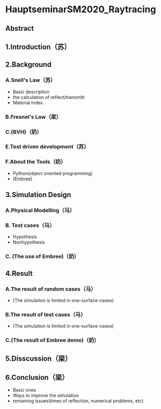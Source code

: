 # HauptseminarSM2020_Raytracing
## Abstract
## 1.Introduction（苏）
## 2.Background
### A.Snell's Law（苏）
- Basic description
- the calculation of reflect/transmitt
- Material Index
### B.Fresnel's Law（梁）
### C.(BVH)（奶）
### E.Test driven development（苏）
### F.About the Tools（奶）
- Python(object oriented programming)
- (Embree)
## 3.Simulation Design
### A.Physical Modelling（马）
### B. Test cases（马）
- Hypothesis
- Nonhypothesis
### C. (The use of Embree)（奶）
## 4.Result
### A.The result of random cases（马）
-  (The simulation is limited in one-surface-cases)
### B.The result of test cases（马）
-  (The simulation is limited in one-surface-cases)
### C.(The result of Embree demo)（奶）
## 5.Disscussion（梁）
## 6.Conclusion（梁）
- Basic ones
- Ways to improve the simulation
- remaining issues(times of reflection, numerical problems, etc)
